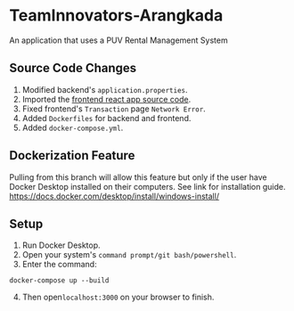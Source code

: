 # TeamInnovators-Arangkada
An application that uses a PUV Rental Management System

## Source Code Changes
1. Modified backend's `application.properties`.
2. Imported the [frontend react app source code](https://github.com/faithrosalijos/TeamInnovators-Arangkada-Frontend).
3. Fixed frontend's `Transaction` page `Network Error`.
4. Added `Dockerfiles` for backend and frontend.
5. Added `docker-compose.yml`.
## Dockerization Feature
Pulling from this branch will allow this feature but only if the user have Docker Desktop installed on their computers. See link for installation guide. https://docs.docker.com/desktop/install/windows-install/

## Setup
1. Run Docker Desktop.
2. Open your system's `command prompt/git bash/powershell`.
3. Enter the command:
```
docker-compose up --build
```
4. Then open`localhost:3000` on your browser to finish.